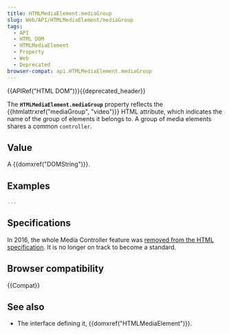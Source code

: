 ```yaml
---
title: HTMLMediaElement.mediaGroup
slug: Web/API/HTMLMediaElement/mediaGroup
tags:
  - API
  - HTML DOM
  - HTMLMediaElement
  - Property
  - Web
  - Deprecated
browser-compat: api.HTMLMediaElement.mediaGroup
---
```

{{APIRef("HTML DOM")}}{{deprecated_header}}

The **`HTMLMediaElement.mediaGroup`** property reflects the {{htmlattrxref("mediaGroup", "video")}} HTML attribute, which indicates the name of the group of elements it belongs to. A group of media elements shares a common `controller`.

## Value

A {{domxref("DOMString")}}.

## Examples

```js
...
```

## Specifications

In 2016, the whole Media Controller feature was [removed from the HTML specification](https://github.com/w3c/html/issues/246). It is no longer on track to become a standard.

## Browser compatibility

{{Compat}}

## See also

- The interface defining it, {{domxref("HTMLMediaElement")}}.
